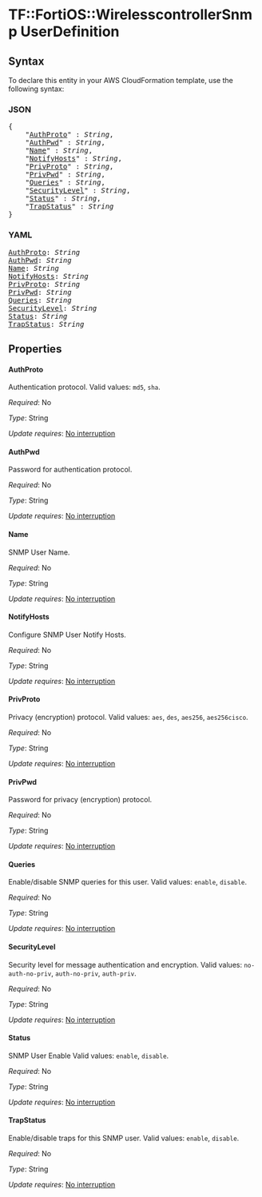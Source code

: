 # TF::FortiOS::WirelesscontrollerSnmp UserDefinition

## Syntax

To declare this entity in your AWS CloudFormation template, use the following syntax:

### JSON

<pre>
{
    "<a href="#authproto" title="AuthProto">AuthProto</a>" : <i>String</i>,
    "<a href="#authpwd" title="AuthPwd">AuthPwd</a>" : <i>String</i>,
    "<a href="#name" title="Name">Name</a>" : <i>String</i>,
    "<a href="#notifyhosts" title="NotifyHosts">NotifyHosts</a>" : <i>String</i>,
    "<a href="#privproto" title="PrivProto">PrivProto</a>" : <i>String</i>,
    "<a href="#privpwd" title="PrivPwd">PrivPwd</a>" : <i>String</i>,
    "<a href="#queries" title="Queries">Queries</a>" : <i>String</i>,
    "<a href="#securitylevel" title="SecurityLevel">SecurityLevel</a>" : <i>String</i>,
    "<a href="#status" title="Status">Status</a>" : <i>String</i>,
    "<a href="#trapstatus" title="TrapStatus">TrapStatus</a>" : <i>String</i>
}
</pre>

### YAML

<pre>
<a href="#authproto" title="AuthProto">AuthProto</a>: <i>String</i>
<a href="#authpwd" title="AuthPwd">AuthPwd</a>: <i>String</i>
<a href="#name" title="Name">Name</a>: <i>String</i>
<a href="#notifyhosts" title="NotifyHosts">NotifyHosts</a>: <i>String</i>
<a href="#privproto" title="PrivProto">PrivProto</a>: <i>String</i>
<a href="#privpwd" title="PrivPwd">PrivPwd</a>: <i>String</i>
<a href="#queries" title="Queries">Queries</a>: <i>String</i>
<a href="#securitylevel" title="SecurityLevel">SecurityLevel</a>: <i>String</i>
<a href="#status" title="Status">Status</a>: <i>String</i>
<a href="#trapstatus" title="TrapStatus">TrapStatus</a>: <i>String</i>
</pre>

## Properties

#### AuthProto

Authentication protocol. Valid values: `md5`, `sha`.

_Required_: No

_Type_: String

_Update requires_: [No interruption](https://docs.aws.amazon.com/AWSCloudFormation/latest/UserGuide/using-cfn-updating-stacks-update-behaviors.html#update-no-interrupt)

#### AuthPwd

Password for authentication protocol.

_Required_: No

_Type_: String

_Update requires_: [No interruption](https://docs.aws.amazon.com/AWSCloudFormation/latest/UserGuide/using-cfn-updating-stacks-update-behaviors.html#update-no-interrupt)

#### Name

SNMP User Name.

_Required_: No

_Type_: String

_Update requires_: [No interruption](https://docs.aws.amazon.com/AWSCloudFormation/latest/UserGuide/using-cfn-updating-stacks-update-behaviors.html#update-no-interrupt)

#### NotifyHosts

Configure SNMP User Notify Hosts.

_Required_: No

_Type_: String

_Update requires_: [No interruption](https://docs.aws.amazon.com/AWSCloudFormation/latest/UserGuide/using-cfn-updating-stacks-update-behaviors.html#update-no-interrupt)

#### PrivProto

Privacy (encryption) protocol. Valid values: `aes`, `des`, `aes256`, `aes256cisco`.

_Required_: No

_Type_: String

_Update requires_: [No interruption](https://docs.aws.amazon.com/AWSCloudFormation/latest/UserGuide/using-cfn-updating-stacks-update-behaviors.html#update-no-interrupt)

#### PrivPwd

Password for privacy (encryption) protocol.

_Required_: No

_Type_: String

_Update requires_: [No interruption](https://docs.aws.amazon.com/AWSCloudFormation/latest/UserGuide/using-cfn-updating-stacks-update-behaviors.html#update-no-interrupt)

#### Queries

Enable/disable SNMP queries for this user. Valid values: `enable`, `disable`.

_Required_: No

_Type_: String

_Update requires_: [No interruption](https://docs.aws.amazon.com/AWSCloudFormation/latest/UserGuide/using-cfn-updating-stacks-update-behaviors.html#update-no-interrupt)

#### SecurityLevel

Security level for message authentication and encryption. Valid values: `no-auth-no-priv`, `auth-no-priv`, `auth-priv`.

_Required_: No

_Type_: String

_Update requires_: [No interruption](https://docs.aws.amazon.com/AWSCloudFormation/latest/UserGuide/using-cfn-updating-stacks-update-behaviors.html#update-no-interrupt)

#### Status

SNMP User Enable Valid values: `enable`, `disable`.

_Required_: No

_Type_: String

_Update requires_: [No interruption](https://docs.aws.amazon.com/AWSCloudFormation/latest/UserGuide/using-cfn-updating-stacks-update-behaviors.html#update-no-interrupt)

#### TrapStatus

Enable/disable traps for this SNMP user. Valid values: `enable`, `disable`.

_Required_: No

_Type_: String

_Update requires_: [No interruption](https://docs.aws.amazon.com/AWSCloudFormation/latest/UserGuide/using-cfn-updating-stacks-update-behaviors.html#update-no-interrupt)

